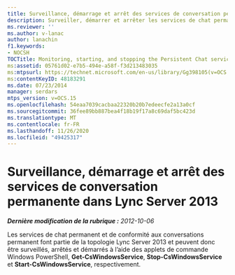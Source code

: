 ```yaml
---
title: Surveillance, démarrage et arrêt des services de conversation permanente
description: Surveiller, démarrer et arrêter les services de chat permanent ;
ms.reviewer: ''
ms.author: v-lanac
author: lanachin
f1.keywords:
- NOCSH
TOCTitle: Monitoring, starting, and stopping the Persistent Chat services
ms:assetid: 05761d02-e7b5-494e-a58f-f3d213483035
ms:mtpsurl: https://technet.microsoft.com/en-us/library/Gg398105(v=OCS.15)
ms:contentKeyID: 48183291
ms.date: 07/23/2014
manager: serdars
mtps_version: v=OCS.15
ms.openlocfilehash: 54eaa7039cacbaa22320b20b7edeecfe2a13a0cf
ms.sourcegitcommit: 36fee89bb887bea4f18b19f17a8c69daf5bc423d
ms.translationtype: MT
ms.contentlocale: fr-FR
ms.lasthandoff: 11/26/2020
ms.locfileid: "49425317"
---
```

# <a name="monitoring-starting-and-stopping-the-persistent-chat-services-in-lync-server-2013"></a>Surveillance, démarrage et arrêt des services de conversation permanente dans Lync Server 2013

<div data-xmlns="http://www.w3.org/1999/xhtml">

<div class="topic" data-xmlns="http://www.w3.org/1999/xhtml" data-msxsl="urn:schemas-microsoft-com:xslt" data-cs="https://msdn.microsoft.com/">

<div data-asp="https://msdn2.microsoft.com/asp">



</div>

<div id="mainSection">

<div id="mainBody">

<span> </span>

_**Dernière modification de la rubrique :** 2012-10-06_

Les services de chat permanent et de conformité aux conversations permanent font partie de la topologie Lync Server 2013 et peuvent donc être surveillés, arrêtés et démarrés à l’aide des applets de commande Windows PowerShell, **Get-CsWindowsService**, **Stop-CsWindowsService** et **Start-CsWindowsService**, respectivement.

</div>

<span> </span>

</div>

</div>

</div>

